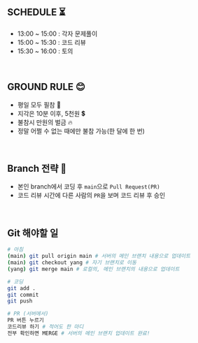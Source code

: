 ## SCHEDULE ⏳
- 13:00 ~ 15:00 : 각자 문제풀이
- 15:00 ~ 15:30 : 코드 리뷰
- 15:30 ~ 16:00 : 토의

<br>

## GROUND RULE 😊
- 평일 모두 필참 💪
- 지각은 10분 이후, 5천원 💲
- 불참시 만원의 벌금 🔥
- 정말 어쩔 수 없는 때에만 불참 가능(한 달에 한 번)

<br>

## Branch 전략 🍆
- 본인 branch에서 코딩 후 `main`으로 `Pull Request(PR)`
- 코드 리뷰 시간에 다른 사람의 `PR`을 보며 코드 리뷰 후 승인

<br>

## Git 해야할 일
```bash
# 아침
(main) git pull origin main # 서버의 메인 브랜치 내용으로 업데이트
(main) git checkout yang # 자기 브랜치로 이동
(yang) git merge main # 로컬의, 메인 브랜치의 내용으로 업데이트

# 코딩
git add .
git commit
git push

# PR (서버에서)
PR 버튼 누르기
코드리뷰 하기 # 적어도 한 마디
전부 확인하면 MERGE # 서버의 메인 브랜치 업데이트 완료!
```